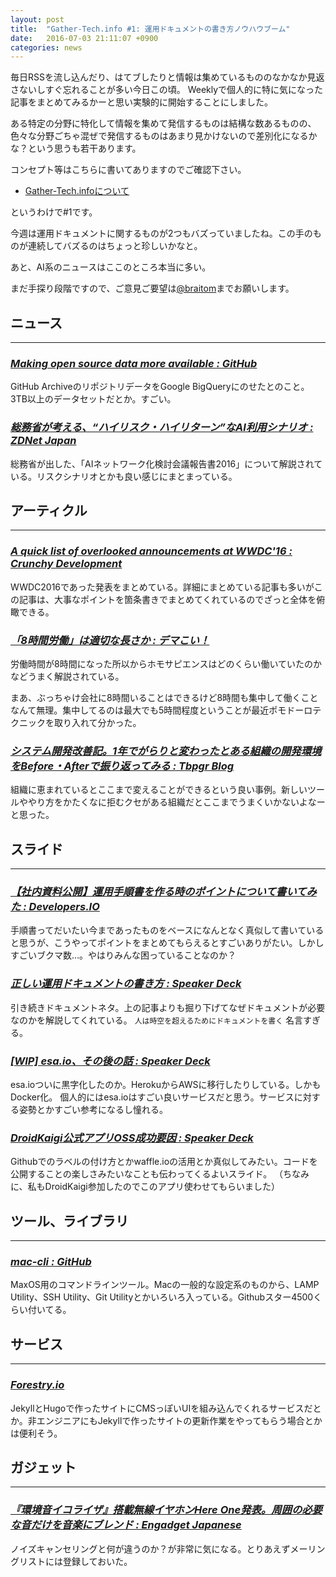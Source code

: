 ```yaml
---
layout: post
title:  "Gather-Tech.info #1: 運用ドキュメントの書き方ノウハウブーム"
date:   2016-07-03 21:11:07 +0900
categories: news
---
```

毎日RSSを流し込んだり、はてブしたりと情報は集めているもののなかなか見返さないしすぐ忘れることが多い今日この頃。
Weeklyで個人的に特に気になった記事をまとめてみるかーと思い実験的に開始することにしました。

ある特定の分野に特化して情報を集めて発信するものは結構な数あるものの、色々な分野ごちゃ混ぜで発信するものはあまり見かけないので差別化になるかな？という思うも若干あります。

コンセプト等はこちらに書いてありますのでご確認下さい。

- [Gather-Tech.infoについて](https://gather-tech.info/about/)

というわけで#1です。

今週は運用ドキュメントに関するものが2つもバズっていましたね。この手のものが連続してバズるのはちょっと珍しいかなと。

あと、AI系のニュースはここのところ本当に多い。

まだ手探り段階ですので、ご意見ご要望は[@braitom](https://twitter.com/braitom)までお願いします。

## ニュース

---

### [*Making open source data more available : GitHub*](http://bit.ly/29eCjmr)
GitHub ArchiveのリポジトリデータをGoogle BigQueryにのせたとのこと。3TB以上のデータセットだとか。すごい。

### [*総務省が考える、“ハイリスク・ハイリターン”なAI利用シナリオ : ZDNet Japan*](http://bit.ly/29cf7zO)
総務省が出した、「AIネットワーク化検討会議報告書2016」について解説されている。リスクシナリオとかも良い感じにまとまっている。


## アーティクル

---

### [*A quick list of overlooked announcements at WWDC'16 : Crunchy Development*](http://bit.ly/29eDcvl)
WWDC2016であった発表をまとめている。詳細にまとめている記事も多いがこの記事は、大事なポイントを箇条書きでまとめてくれているのでざっと全体を俯瞰できる。

### [*「8時間労働」は適切な長さか : デマこい！*](http://bit.ly/29lTbWh)
労働時間が8時間になった所以からホモサピエンスはどのくらい働いていたのかなどうまく解説されている。

まあ、ぶっちゃけ会社に8時間いることはできるけど8時間も集中して働くことなんて無理。集中してるのは最大でも5時間程度ということが最近ポモドーロテクニックを取り入れて分かった。

### [*システム開発改善記。1年でがらりと変わったとある組織の開発環境をBefore・Afterで振り返ってみる : Tbpgr Blog*](http://bit.ly/29lYxAP)
組織に恵まれているとここまで変えることができるという良い事例。新しいツールややり方をかたくなに拒むクセがある組織だとここまでうまくいかないよなーと思った。

## スライド

---

### [*【社内資料公開】運用手順書を作る時のポイントについて書いてみた : Developers.IO*](http://bit.ly/29bju23)
手順書ってだいたい今まであったものをベースになんとなく真似して書いていると思うが、こうやってポイントをまとめてもらえるとすごいありがたい。しかしすごいブクマ数…。やはりみんな困っていることなのか？

### [*正しい運用ドキュメントの書き方 : Speaker Deck*](http://bit.ly/29eN5Ja)
引き続きドキュメントネタ。上の記事よりも掘り下げてなぜドキュメントが必要なのかを解説してくれている。
`人は時空を超えるためにドキュメントを書く` 名言すぎる。

### [*[WIP] esa.io、その後の話 : Speaker Deck*](http://bit.ly/29bfQ3S)
esa.ioついに黒字化したのか。HerokuからAWSに移行したりしている。しかもDocker化。
個人的にはesa.ioはすごい良いサービスだと思う。サービスに対する姿勢とかすごい参考になるし憧れる。

### [*DroidKaigi公式アプリOSS成功要因 : Speaker Deck*](http://bit.ly/29DNnoQ)
Githubでのラベルの付け方とかwaffle.ioの活用とか真似してみたい。コードを公開することの楽しさみたいなことも伝わってくるよいスライド。
（ちなみに、私もDroidKaigi参加したのでこのアプリ使わせてもらいました）

## ツール、ライブラリ

---

### [*mac-cli : GitHub*](http://bit.ly/29gD6ip)
MaxOS用のコマンドラインツール。Macの一般的な設定系のものから、LAMP Utility、SSH Utility、Git Utilityとかいろいろ入っている。Githubスター4500くらい付いてる。

## サービス

---

### [*Forestry.io*](http://bit.ly/29lX2CV)
JekyllとHugoで作ったサイトにCMSっぽいUIを組み込んでくれるサービスだとか。非エンジニアにもJekyllで作ったサイトの更新作業をやってもらう場合とかは便利そう。

## ガジェット

---

### [*『環境音イコライザ』搭載無線イヤホンHere One発表。周囲の必要な音だけを音楽にブレンド : Engadget Japanese*](http://engt.co/29buDjA)
ノイズキャンセリングと何が違うのか？が非常に気になる。とりあえずメーリングリストには登録しておいた。
